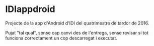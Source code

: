 # IDIappdroid
Projecte de la app d'Android d'IDI del quatrimestre de tardor de 2016.

Pujat "tal qual", sense cap canvi des de l'entrega, sense revisar si tot funciona correctament un cop descarregat i executat.
